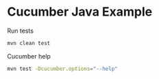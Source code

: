 # Cucumber Java Example

Run tests
```sh
mvn clean test
```

Cucumber help
```sh
mvn test -Dcucumber.options="--help"
```
